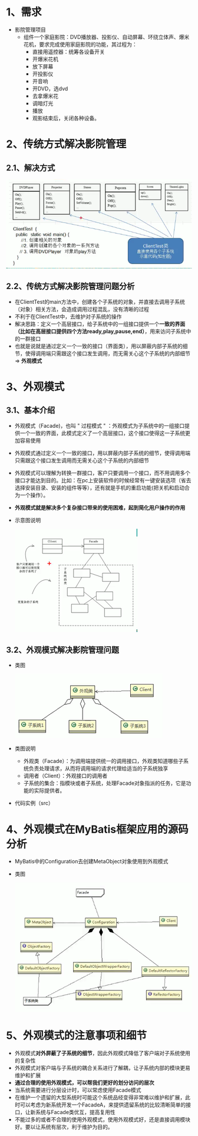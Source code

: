 # 1、需求

- 影院管理项目
  - 组件一个家庭影院：DVD播放器、投影仪、自动屏幕、环绕立体声、爆米花机，要求完成使用家庭影院的功能，其过程为：
    - 直接用遥控器：统筹各设备开关
    - 开爆米花机
    - 放下屏幕
    - 开投影仪
    - 开音响
    - 开DVD，选dvd
    - 去拿爆米花
    - 调暗灯光
    - 播放
    - 观影结束后，关闭各种设备。

# 2、传统方式解决影院管理

## 2.1、解决方式

![1563350100573](images\传统方式解决影院管理.png)

## 2.2、传统方式解决影院管理问题分析

- 在ClientTest的main方法中，创建各个子系统的对象，并直接去调用子系统（对象）相关方法，会造成调用过程混乱，没有清晰的过程
- 不利于在ClientTest中，去维护对子系统的操作
- 解决思路：定义一个高层接口，给子系统中的一组接口提供一个**一致的界面（比如在高层接口提供四个方法ready,play,pause,end）**，用来访问子系统中的一群接口
- 也就是说就是通过定义一个一致的接口（界面类），用以屏蔽内部子系统的细节，使得调用端只需跟这个接口发生调用，而无需关心这个子系统的内部细节 => **外观模式**



# 3、外观模式

## 3.1、基本介绍

- 外观模式（Facade)，也叫 " 过程模式 " ：外观模式为子系统中的一组接口提供一个一致的界面，此模式定义了一个高层接口，这个接口使得这一子系统更加容易使用

- 外观模式通过定义一个一致的接口，用以屏蔽内部子系统的细节，使得调用端只需跟这个接口发生调用而无需关心这个子系统的内部细节

- 外观模式可以理解为转换一群接口，客户只要调用一个接口，而不用调用多个接口才能达到目的。比如：在pc上安装软件的时候经常有一键安装选项（省去选择安装目录、安装的组件等等），还有就是手机的重启功能(把关机和启动合为一个操作）。

- **外观模式就是解决多个复杂接口带来的使用困难，起到简化用户操作的作用**

- 示意图说明

  ![1563351403898](images\外观模式示意图.png)

## 3.2、外观模式解决影院管理问题

- 类图

  ![1563351021287](images\外观模式解决影院管理问题类图.png)

- 类图说明
  - 外观类（Facade）：为调用端提供统一的调用接口，外观类知道哪些子系统负责处理请求，从而将调用端的请求代理给适当的子系统独享
  - 调用者（Client）：外观接口的调用者
  - 子系统的集合：指模块或者子系统，处理Facade对象指派的任务，它是功能的实际提供者。
- 代码实例（src）

# 4、外观模式在MyBatis框架应用的源码分析

- MyBatis中的Configuration去创建MetaObject对象使用到外观模式

- 类图

  ![1563353511933](images\外观模式在MyBatis框架应用的源码分析.png)

# 5、外观模式的注意事项和细节

- 外观模式**对外屏蔽了子系统的细节**，因此外观模式降低了客户端对子系统使用的复杂性
- 外观模式对客户端与子系统的耦合关系进行了解耦，让子系统内部的模块更易维护和扩展
- **通过合理的使用外观模式，可以帮我们更好的划分访问的层次**
- 当系统需要进行分层设计时，可以常虑使用Facade模式
- 在维护一个遗留的大型系统时可能这个系统品经变得非常难以维护和扩展，此时可以考虑为新系统开发一个FacadeA，来提供遗留系统的比较清晰简单的接口，让新系统与Facade类优互，提高复用性
- 不能过多的或者不合理的使用外观模式，使用外观模式好，还是直接调用模块好。要以让系统有层次，利于维护为目的。